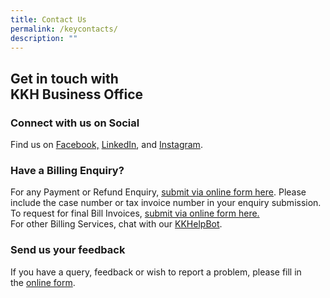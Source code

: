 ```yaml
---
title: Contact Us
permalink: /keycontacts/
description: ""
---
```

## **Get in touch with<br> KKH Business Office**

### **Connect with us on Social**

Find us on [Facebook,](https://www.facebook.com/kkh.sg/) [LinkedIn](https://www.linkedin.com/company/kk-women's-and-children's-hospital/), and [Instagram](https://www.instagram.com/kkh.sg/).

### **Have a Billing Enquiry?**


For any Payment or Refund Enquiry, [submit via online form here](https://for.sg/askshs). Please include the case number or tax invoice number in your enquiry submission. <br>
To request for final Bill Invoices, [submit via online form here.](https://for.sg/shsbill)<br>
For other Billing Services, 
chat with our [KKHelpBot](http://www.kkh.com.sg/billing-services).


### **Send us your feedback**
If you have a query, feedback or wish to report a problem, please fill in the [online form](https://form.gov.sg/5ee64839c874b200134f59d2).